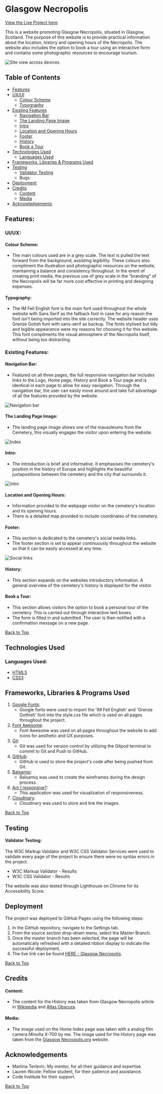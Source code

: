 # Glasgow Necropolis

[View the Live Project here](https://lizac9.github.io/project1-glasgow-necropolis/)

This is a website promoting Glasgow Necropolis, situated in Glasgow, Scotland. The purpose of this website is to provide practical information about the location, history and opening hours of the Necropolis. The website also includes the option to book a tour using an interactive form and contains some photographic resources to encourage tourism.

![Site view across devices](https://res.cloudinary.com/lizac/image/upload/v1660419630/project1-glasgow-necropolis/screens1_xzxsm8.png)

## Table of Contents

+ [Features](#features)
+ [UX/UI](#uiux "UX/UI")
  + [Colour Scheme](#colour-scheme)
  + [Typography](#typography)
+ [Existing Features](#existing-features)
  + [Navigation Bar](#navigation-bar)
  + [The Landing Page Image](#the-landing-page-image)
  + [Intro](#intro)
  + [Location and Opening Hours](#location-and-opening-hours)
  + [Footer](#footer)
  + [History](#history)
  + [Book a Tour](#book-a-tour)
+ [Technologies Used](#technologies-used)
  + [Languages Used](#languages-used)
+ [Frameworks, Libraries & Programs Used](#frameworks-libraries--programs-used)
+ [Testing](#testing)
  + [Validator Testing](#validator-testing)
  + Bugs
+ [Deployment](#deployment)
+ [Credits](#credits)
  + [Content](#content)
  + [Media](#media)
+ [Acknowledgements](#acknowledgements)

## Features:

### UI/UX:
#### **Colour Scheme:**
- The main colours used are in a grey scale. The text is pulled the text forward from the background, assisting legibility. These colours also compliment the illustration and photographic resources on the website, maintaining a balance and consistency throughout. 
In the event of creating print media, the previous use of grey scale in the “branding” of the Necropolis will be far more cost effective in printing and designing expenses. 

#### **Typography:**
- The IM Fell English font is the main font used throughout the whole website with Sans Serif as the fallback font in case for any reason the font isn't being imported into the site correctly. The website header uses Grenze Gotish font with sans-serif as backup. The fonts stylised but tidy and legible appearance were my reasons for choosing it for this website. This font compliments the visual atmosphere of the Necropolis itself, without being too distracting.

### Existing Features:


#### **Navigation Bar:**

- Featured on all three pages, the full responsive navigation bar includes links to the Logo, Home page, History and Book a Tour page and is identical in each page to allow for easy navigation.
Through the navigation bar, the user can easily move around and take full advantage of all the features provided by the website.

![Navigation bar](https://res.cloudinary.com/lizac/image/upload/v1660419935/project1-glasgow-necropolis/navigation_bar_byewas.png)


#### **The Landing Page Image:**

- The landing page image shows one of the mausoleums from the Cemetery, this visually engages the visitor upon entering the website.

![Index](https://res.cloudinary.com/lizac/image/upload/v1660418340/project1-glasgow-necropolis/glasgow-necro_lsgjbd.jpg)

#### **Intro:**

- The introduction is brief and informative. It emphasises the cemetery's position in the history of Europe and highlights the beautiful juxtapositions between the cemetery and the city that surrounds it. 

![intro](https://res.cloudinary.com/lizac/image/upload/v1660420250/project1-glasgow-necropolis/intro_zzkdbi.png)


#### **Location and Opening Hours:**

- Information provided to the webpage visitor on the cemetery's location and its opening hours. 
- There is a detailed map provided to include coordinates of the cemetery.


#### **Footer:**

- This section is dedicated to the cemetery's social media links. 
- The footer section is set to appear continuously throughout the website so that it can be easily accessed at any time.

![Social links](https://res.cloudinary.com/lizac/image/upload/v1660420469/project1-glasgow-necropolis/socialmediaicons_gxxbuj.png)

#### **History:**

- This section expands on the websites introductory information. A general overview of the cemetery's history is displayed for the visitor. 


#### **Book a Tour:**

- This section allows visitors the option to book a personal tour of the cemetery. This is carried out through interactive text boxes. 
- The form is filled in and submitted. The user is then notified with a confirmation message on a new page. 

[Back to Top](#glasgow-necropolis)
## Technologies Used
### **Languages Used:**
- [HTML5](https://en.wikipedia.org/wiki/HTML5)
- [CSS3](https://en.wikipedia.org/wiki/CSS)

## Frameworks, Libraries & Programs Used

1. [Google Fonts](https://fonts.google.com/):
    - Google fonts were used to import the 'IM Fell English' and 'Grenze Gothish' font into the style.css file which is used on all pages throughout the project.
2. [Font Awesome](https://fontawesome.com/):
    - Font Awesome was used on all pages throughout the website to add icons for aesthetic and UX purposes.
3. [Git](https://git-scm.com/):
    - Git was used for version control by utilizing the Gitpod terminal to commit to Git and Push to GitHub.
4. [GitHub](https://github.com/):
    - GitHub is used to store the project's code after being pushed from Git.
5. [Balsamiq](https://balsamiq.com/):
    - Balsamiq was used to create the wireframes during the design process.
6. [Am I responsive?](https://ui.dev/amiresponsive?url=https%3A%2F%2Fbytes.dev):
    - This application was used for visualization of responsiveness.
7. [Cloudinary](https://cloudinary.com/):
    - Cloudinary was used to store and link the images.

[Back to Top](#glasgow-necropolis)

## Testing

#### **Validator Testing:**
The W3C Markup Validator and W3C CSS Validator Services were used to validate every page of the project to ensure there were no syntax errors in the project.
- W3C Markup Validator - Results
- W3C CSS Validator - Results

The website was also tested through Lighthouse on Chrome for its Accessibility Score.

## Deployment
The project was deployed to GitHub Pages using the following steps:
1. In the GitHub repository, navigate to the Settings tab.
2. From the source section drop-down menu, select the Master Branch.
3. Once the master branch has been selected, the page will be automatically refreshed with a detailed ribbon display to indicate the successful deployment.
4. The live link can be found [HERE - Glasgow Necropolis](https://lizac9.github.io/project1-glasgow-necropolis/).

[Back to Top](#glasgow-necropolis)
## Credits

#### **Content:**
- The content for the History was taken from Glasgow Necropolis article in [Wikipedia](https://en.wikipedia.org/wiki/Glasgow_Necropolis#History) and [Atlas Obscura](https://www.atlasobscura.com/places/glasgow-necropolis).

#### **Media:**
- The image used on the Home Index page was taken with a analog film camera Minolta X-700 by me.
The image used for the History page was taken from the [Glasgow Necropolis.org](https://www.glasgownecropolis.org/) website. 

## Acknowledgements

- Martina Terlevic: My mentor, for all their guidance and expertise. 
- Lauren-Nicole: Fellow student, for their patience and assistance.
- Code Institute for their support.

[Back to Top](#glasgow-necropolis)
